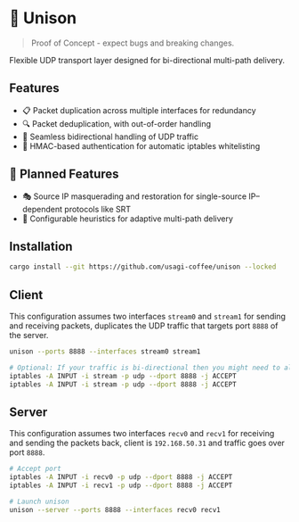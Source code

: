# 🔗 Unison

> Proof of Concept - expect bugs and breaking changes.

Flexible UDP transport layer designed for bi-directional multi-path delivery.

## Features

- 📋 Packet duplication across multiple interfaces for redundancy
- 🔍 Packet deduplication, with out-of-order handling
- 🔁 Seamless bidirectional handling of UDP traffic
- 🔐 HMAC-based authentication for automatic iptables whitelisting

## 🚧 Planned Features

- 🎭 Source IP masquerading and restoration for single-source IP–dependent protocols like SRT
- 🧠 Configurable heuristics for adaptive multi-path delivery

## Installation

```bash
cargo install --git https://github.com/usagi-coffee/unison --locked
```

## Client

This configuration assumes two interfaces `stream0` and `stream1` for sending and receiving packets, duplicates the UDP traffic that targets port `8888` of the server.

```bash
unison --ports 8888 --interfaces stream0 stream1

# Optional: If your traffic is bi-directional then you might need to allow the port on the client.
iptables -A INPUT -i stream -p udp --dport 8888 -j ACCEPT
iptables -A INPUT -i stream -p udp --dport 8888 -j ACCEPT
```

## Server

This configuration assumes two interfaces `recv0` and `recv1` for receiving and sending the packets back, client is `192.168.50.31` and traffic goes over port `8888`.

```bash
# Accept port
iptables -A INPUT -i recv0 -p udp --dport 8888 -j ACCEPT
iptables -A INPUT -i recv1 -p udp --dport 8888 -j ACCEPT

# Launch unison
unison --server --ports 8888 --interfaces recv0 recv1
```
